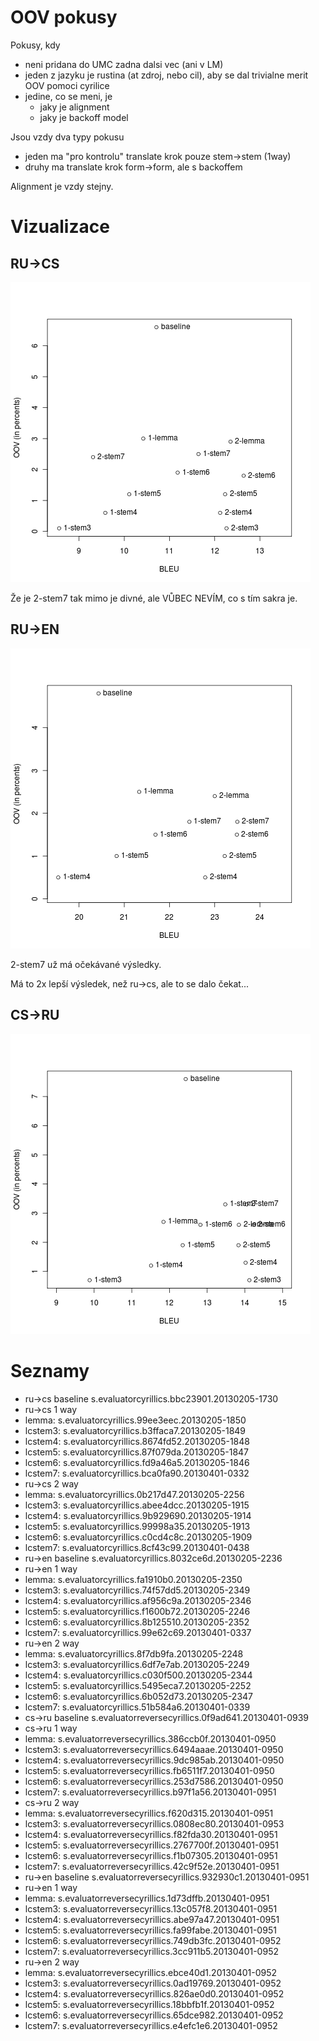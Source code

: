 OOV pokusy
========
Pokusy, kdy
- neni pridana do UMC zadna dalsi vec (ani v LM)
- jeden z jazyku je rustina (at zdroj, nebo cil), aby se dal trivialne merit OOV pomoci cyrilice
- jedine, co se meni, je
    - jaky je alignment
    - jaky je backoff model

Jsou vzdy dva typy pokusu
 - jeden ma "pro kontrolu" translate krok pouze stem->stem (1way)
 - druhy ma translate krok form->form, ale s backoffem

Alignment je vzdy stejny.

Vizualizace
==========
RU->CS
---
![](../results_visualisation/rucs.png?raw=true)

Že je 2-stem7 tak mimo je divné, ale VŮBEC NEVÍM, co s tím sakra je.

RU->EN
---
![](../results_visualisation/ruen.png?raw=true)

2-stem7 už má očekávané výsledky.

Má to 2x lepší výsledek, než ru->cs, ale to se dalo čekat...

CS->RU
---
![](../results_visualisation/csru.png?raw=true)

Seznamy
=========
- ru->cs baseline s.evaluatorcyrillics.bbc23901.20130205-1730
- ru->cs 1 way
- lemma: s.evaluatorcyrillics.99ee3eec.20130205-1850
- lcstem3: s.evaluatorcyrillics.b3ffaca7.20130205-1849
- lcstem4: s.evaluatorcyrillics.8674fd52.20130205-1848
- lcstem5: s.evaluatorcyrillics.87f079da.20130205-1847
- lcstem6: s.evaluatorcyrillics.fd9a46a5.20130205-1846
- lcstem7: s.evaluatorcyrillics.bca0fa90.20130401-0332 
- ru->cs 2 way
- lemma: s.evaluatorcyrillics.0b217d47.20130205-2256
- lcstem3: s.evaluatorcyrillics.abee4dcc.20130205-1915
- lcstem4: s.evaluatorcyrillics.9b929690.20130205-1914
- lcstem5: s.evaluatorcyrillics.99998a35.20130205-1913
- lcstem6: s.evaluatorcyrillics.c0cd4c8c.20130205-1909
- lcstem7: s.evaluatorcyrillics.8cf43c99.20130401-0438 
- ru->en baseline s.evaluatorcyrillics.8032ce6d.20130205-2236
- ru->en 1 way
- lemma: s.evaluatorcyrillics.fa1910b0.20130205-2350
- lcstem3: s.evaluatorcyrillics.74f57dd5.20130205-2349
- lcstem4: s.evaluatorcyrillics.af956c9a.20130205-2346
- lcstem5: s.evaluatorcyrillics.f1600b72.20130205-2246
- lcstem6: s.evaluatorcyrillics.8b125510.20130205-2352
- lcstem7: s.evaluatorcyrillics.99e62c69.20130401-0337 
- ru->en 2 way
- lemma: s.evaluatorcyrillics.8f7db9fa.20130205-2248
- lcstem3: s.evaluatorcyrillics.6df7e7ab.20130205-2249
- lcstem4: s.evaluatorcyrillics.c030f500.20130205-2344
- lcstem5: s.evaluatorcyrillics.5495eca7.20130205-2252
- lcstem6: s.evaluatorcyrillics.6b052d73.20130205-2347
- lcstem7: s.evaluatorcyrillics.51b584a6.20130401-0339  
- cs->ru baseline s.evaluatorreversecyrillics.0f9ad641.20130401-0939
- cs->ru 1 way
- lemma:   s.evaluatorreversecyrillics.386ccb0f.20130401-0950
- lcstem3: s.evaluatorreversecyrillics.6494aaae.20130401-0950
- lcstem4: s.evaluatorreversecyrillics.9dc985ab.20130401-0950
- lcstem5: s.evaluatorreversecyrillics.fb6511f7.20130401-0950
- lcstem6: s.evaluatorreversecyrillics.253d7586.20130401-0950
- lcstem7: s.evaluatorreversecyrillics.b97f1a56.20130401-0951
- cs->ru 2 way
- lemma: s.evaluatorreversecyrillics.f620d315.20130401-0951
- lcstem3: s.evaluatorreversecyrillics.0808ec80.20130401-0953
- lcstem4: s.evaluatorreversecyrillics.f82fda30.20130401-0951
- lcstem5: s.evaluatorreversecyrillics.2767700f.20130401-0951
- lcstem6: s.evaluatorreversecyrillics.f1b07305.20130401-0951
- lcstem7: s.evaluatorreversecyrillics.42c9f52e.20130401-0951
- ru->en baseline  s.evaluatorreversecyrillics.932930c1.20130401-0951
- ru->en 1 way
- lemma: s.evaluatorreversecyrillics.1d73dffb.20130401-0951
- lcstem3: s.evaluatorreversecyrillics.13c057f8.20130401-0951
- lcstem4: s.evaluatorreversecyrillics.abe97a47.20130401-0951
- lcstem5: s.evaluatorreversecyrillics.fa99fabe.20130401-0951
- lcstem6: s.evaluatorreversecyrillics.749db3fc.20130401-0952
- lcstem7: s.evaluatorreversecyrillics.3cc911b5.20130401-0952
- ru->en 2 way
- lemma: s.evaluatorreversecyrillics.ebce40d1.20130401-0952
- lcstem3: s.evaluatorreversecyrillics.0ad19769.20130401-0952
- lcstem4: s.evaluatorreversecyrillics.826ae0d0.20130401-0952
- lcstem5: s.evaluatorreversecyrillics.18bbfb1f.20130401-0952
- lcstem6: s.evaluatorreversecyrillics.65dce982.20130401-0952
- lcstem7: s.evaluatorreversecyrillics.e4efc1e6.20130401-0952
